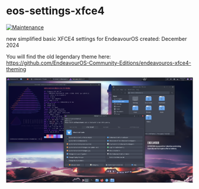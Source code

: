 # eos-settings-xfce4
[![Maintenance](https://img.shields.io/maintenance/yes/2025.svg)]()

new simplified basic XFCE4 settings for EndeavourOS
created: December 2024

You will find the old legendary theme here:
https://github.com/EndeavourOS-Community-Editions/endeavouros-xfce4-theming

![Endeavouros xfce4](https://raw.githubusercontent.com/endeavouros-team/screenshots/refs/heads/master/xfce4-endeavouros-mercury.png)
